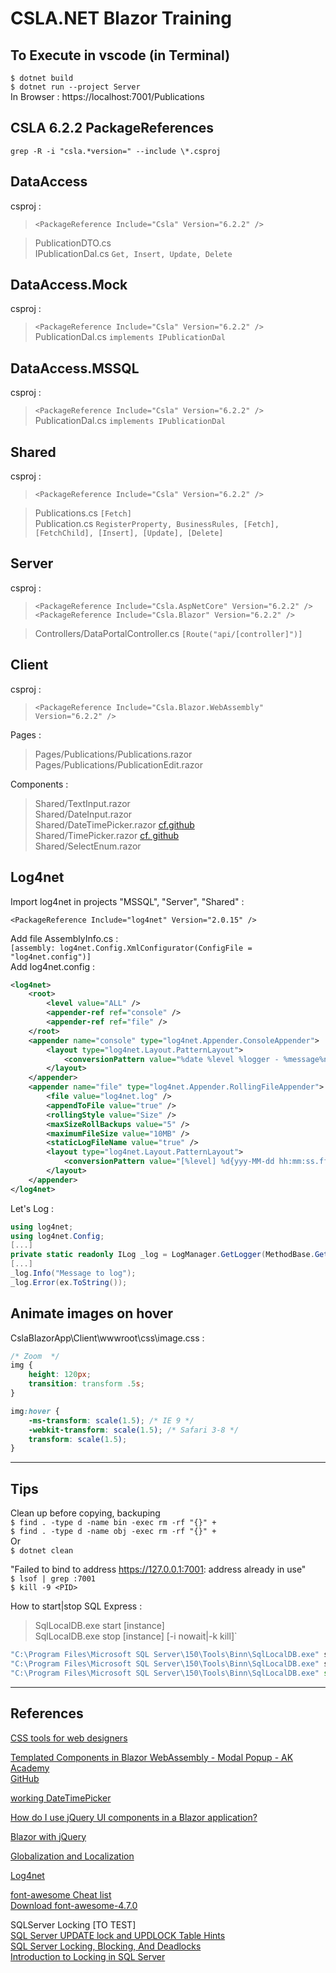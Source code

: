 # CSLA.NET Blazor Training

## To Execute in vscode (in Terminal)
`$ dotnet build`  
`$ dotnet run --project Server`  
In Browser : https://localhost:7001/Publications  


## CSLA 6.2.2 PackageReferences 
`grep -R -i "csla.*version=" --include \*.csproj `  

## **DataAccess**  
csproj :  
>	`<PackageReference Include="Csla" Version="6.2.2" />`  

> PublicationDTO.cs  
> IPublicationDal.cs `Get, Insert, Update, Delete` 

## **DataAccess.Mock**  
csproj :  
>	`<PackageReference Include="Csla" Version="6.2.2" />`  
> PublicationDal.cs `implements IPublicationDal`  

## **DataAccess.MSSQL**  
csproj :  
>	`<PackageReference Include="Csla" Version="6.2.2" />`  
> PublicationDal.cs `implements IPublicationDal`  

## **Shared**  
csproj :  
>	`<PackageReference Include="Csla" Version="6.2.2" />`  

> Publications.cs `[Fetch]`   
> Publication.cs `RegisterProperty, BusinessRules, [Fetch], [FetchChild], [Insert], [Update], [Delete]`  

## **Server**  
csproj :  
>	`<PackageReference Include="Csla.AspNetCore" Version="6.2.2" />`  
>	`<PackageReference Include="Csla.Blazor" Version="6.2.2" />`  

> Controllers/DataPortalController.cs `[Route("api/[controller]")]`  

## **Client**
csproj :  
>	`<PackageReference Include="Csla.Blazor.WebAssembly" Version="6.2.2" />`  

Pages :  
> Pages/Publications/Publications.razor  
> Pages/Publications/PublicationEdit.razor   

Components :  
> Shared/TextInput.razor  
> Shared/DateInput.razor  
> Shared/DateTimePicker.razor [cf.github](https://github.com/pekspro/BlazorTimePicker)  
> Shared/TimePicker.razor  [cf. github](https://github.com/pekspro/BlazorTimePicker)  
> Shared/SelectEnum.razor

## Log4net
Import log4net in projects "MSSQL", "Server", "Shared" :  

`<PackageReference Include="log4net" Version="2.0.15" />` 

Add file AssemblyInfo.cs :  
`[assembly: log4net.Config.XmlConfigurator(ConfigFile = "log4net.config")]
`  
Add log4net.config :  

```xml
<log4net>
	<root>
		<level value="ALL" />
		<appender-ref ref="console" />
		<appender-ref ref="file" />
	</root>
	<appender name="console" type="log4net.Appender.ConsoleAppender">
		<layout type="log4net.Layout.PatternLayout">
			<conversionPattern value="%date %level %logger - %message%newline" />
		</layout>
	</appender>
	<appender name="file" type="log4net.Appender.RollingFileAppender">
		<file value="log4net.log" />
		<appendToFile value="true" />
		<rollingStyle value="Size" />
		<maxSizeRollBackups value="5" />
		<maximumFileSize value="10MB" />
		<staticLogFileName value="true" />
		<layout type="log4net.Layout.PatternLayout">
			<conversionPattern value="[%level] %d{yyy-MM-dd hh:mm:ss.ffff} [%thread] %logger - %message%newline" />
		</layout>
	</appender>
</log4net>
```

Let's Log :  

```csharp
using log4net;
using log4net.Config;
[...]
private static readonly ILog _log = LogManager.GetLogger(MethodBase.GetCurrentMethod().DeclaringType);
[...]
_log.Info("Message to log");
_log.Error(ex.ToString());
```  


## Animate images on hover

CslaBlazorApp\Client\wwwroot\css\image.css :  
```css
/* Zoom  */
img {
    height: 120px;
    transition: transform .5s;
}

img:hover {
    -ms-transform: scale(1.5); /* IE 9 */
    -webkit-transform: scale(1.5); /* Safari 3-8 */
    transform: scale(1.5);
}
```



---
## Tips

Clean up before copying, backuping   
`$ find . -type d -name bin -exec rm -rf "{}" +`  
`$ find . -type d -name obj -exec rm -rf "{}" +`  
Or  
`$ dotnet clean`  

"Failed to bind to address https://127.0.0.1:7001: address already in use"  
`$ lsof | grep :7001`  
`$ kill -9 <PID>`  


How to start|stop SQL Express :  

> SqlLocalDB.exe start [instance]     
> SqlLocalDB.exe stop [instance] [-i nowait|-k kill]`   

```cmd
"C:\Program Files\Microsoft SQL Server\150\Tools\Binn\SqlLocalDB.exe" stop "MSSQLLocalDB" -k   
"C:\Program Files\Microsoft SQL Server\150\Tools\Binn\SqlLocalDB.exe" stop "MSSQLLocalDB" -i   
"C:\Program Files\Microsoft SQL Server\150\Tools\Binn\SqlLocalDB.exe" start "MSSQLLocalDB"   
```

---
## References

[CSS tools for web designers](https://www.cssmatic.com/box-shadow)  

[Templated Components in Blazor WebAssembly - Modal Popup - AK Academy](https://www.youtube.com/watch?v=g3vH-KYmsHQ)  
[GitHub](https://github.com/aksoftware98/blazor-modal-popup)  

[working DateTimePicker](https://github.com/pekspro/BlazorTimePicker)  

[How do I use jQuery UI components in a Blazor application?](https://www.syncfusion.com/faq/blazor/general/how-do-i-use-jquery-ui-components-in-a-blazor-application)  

[Blazor with jQuery](https://blog.yudiz.com/blazor-with-jquery/)

[Globalization and Localization](https://learn.microsoft.com/en-us/aspnet/core/blazor/globalization-localization?view=aspnetcore-7.0&pivots=webassembly#dynamically-set-the-culture-by-user-preference)  

[Log4net](https://stackify.com/log4net-guide-dotnet-logging/)  

[font-awesome Cheat list](https://fontawesome.com/v4/icons/)  
[Download font-awesome-4.7.0](https://src.fedoraproject.org/lookaside/extras/fontawesome-fonts/font-awesome-4.7.0.zip/4d7d73ec30555f5351db74f6cfebe91e/)  


SQLServer Locking [TO TEST]  
[SQL Server UPDATE lock and UPDLOCK Table Hints](https://www.mssqltips.com/sqlservertip/6290/sql-server-update-lock-and-updlock-table-hints/)    
[SQL Server Locking, Blocking, And Deadlocks](https://www.bps-corp.com/post/sql-server-locking-and-blocking)      
[Introduction to Locking in SQL Server](https://www.sqlteam.com/articles/introduction-to-locking-in-sql-server)   

